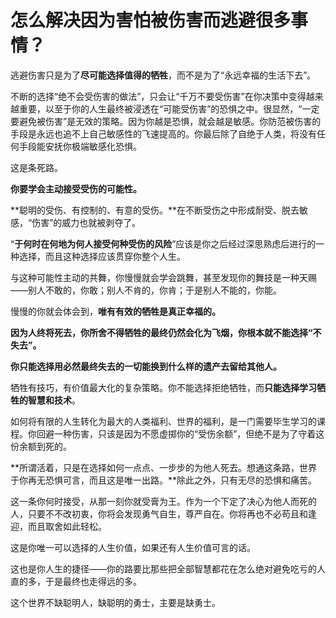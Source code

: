 # 怎么解决因为害怕被伤害而逃避很多事情？

逃避伤害只是为了**尽可能选择值得的牺牲**，而不是为了“永远幸福的生活下去”。

不断的选择“绝不会受伤害的做法”，只会让“千万不要受伤害”在你决策中变得越来越重要，以至于你的人生最终被浸透在“可能受伤害”的恐惧之中。很显然，“一定要避免被伤害”是无效的策略。因为你越是恐惧，就会越是敏感。你防范被伤害的手段是永远也追不上自己敏感性的飞速提高的。你最后除了自绝于人类，将没有任何手段能安抚你极端敏感化恐惧。

这是条死路。

**你要学会主动接受受伤的可能性。**

**聪明的受伤、有控制的、有意的受伤。**在不断受伤之中形成耐受、脱去敏感，“伤害”的威力也就被剥夺了。

“**于何时在何地为何人接受何种受伤的风险**”应该是你之后经过深思熟虑后进行的一种选择，而且这种选择应该贯穿你整个人生。

与这种可能性主动的共舞，你慢慢就会学会跳舞，甚至发现你的舞技是一种天赐——别人不敢的，你敢；别人不肯的，你肯；于是别人不能的，你能。

慢慢的你就会体会到，**唯有有效的牺牲是真正幸福的。**

**因为人终将死去，你所舍不得牺牲的最终仍然会化为飞烟，你根本就不能选择“不失去”。**

**你只能选择用必然最终失去的一切能换到什么样的遗产去留给其他人。**

牺牲有技巧，有价值最大化的复杂策略。你不能选择拒绝牺牲，而**只能选择学习牺牲的智慧和技术**。

如何将有限的人生转化为最大的人类福利、世界的福利，是一门需要毕生学习的课程。你回避一种伤害，只该是因为不愿虚掷你的“受伤余额”，但绝不是为了守着这份余额到死的。

**所谓活着，只是在选择如何一点点、一步步的为他人死去。想通这条路，世界于你再无恐惧可言，而且这是唯一出路。**除此之外，只有无尽的恐惧和痛苦。

这一条你何时接受，从那一刻你就受膏为王。作为一个下定了决心为他人而死的人，只要不不改初衷，你将会发现勇气自生，尊严自在。你将再也不必苟且和逢迎，而且取舍如此轻松。

这是你唯一可以选择的人生价值，如果还有人生价值可言的话。

这也是你人生的捷径——你的路要比那些把全部智慧都花在怎么绝对避免吃亏的人直的多，于是最终也走得远的多。

这个世界不缺聪明人，缺聪明的勇士，主要是缺勇士。




